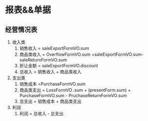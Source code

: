 ﻿# 报表&&单据 

## 经营情况表

1. 收入类
   1. 销售收入 = saleExportFormVO.sum
   2. 商品类收入 = OverflowFormVO.sum +saleExportFormVO.sum-saleReturnFormVO.sum 
   3. 折让金额 = saleExportFormVO.discount
   4. 总收入 = 销售收入 + 商品类收入 
2. 支出类
   1. 销售成本 =PurchaseFormVO.sum 
   2. 商品类支出  = LossFormVO .sum + (presentForm.sum) + PurchaseFormVO.sum - PruchaseReturnFormVO.sum
   3. 总支出 = 销售成本 + 商品类支出
3. 利润
   1. 利润 = 总收入 - 总支出